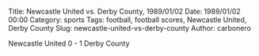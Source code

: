 Title: Newcastle United vs. Derby County, 1989/01/02
Date: 1989/01/02 00:00
Category: sports
Tags: football, football scores, Newcastle United, Derby County
Slug: newcastle-united-vs-derby-county
Author: carbonero


Newcastle United 0 - 1 Derby County

